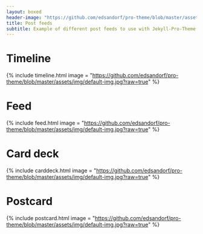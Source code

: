 ```yaml
---
layout: boxed
header-image: "https://github.com/edsandorf/pro-theme/blob/master/assets/img/default-img.jpg?raw=true"
title: Post feeds
subtitle: Example of different post feeds to use with Jekyll-Pro-Theme
---
```


#  Timeline
{% include timeline.html image = "https://github.com/edsandorf/pro-theme/blob/master/assets/img/default-img.jpg?raw=true" %}

#  Feed
{% include feed.html image = "https://github.com/edsandorf/pro-theme/blob/master/assets/img/default-img.jpg?raw=true" %}

# Card deck
{% include carddeck.html image = "https://github.com/edsandorf/pro-theme/blob/master/assets/img/default-img.jpg?raw=true" %}

# Postcard
{% include postcard.html image = "https://github.com/edsandorf/pro-theme/blob/master/assets/img/default-img.jpg?raw=true" %}
